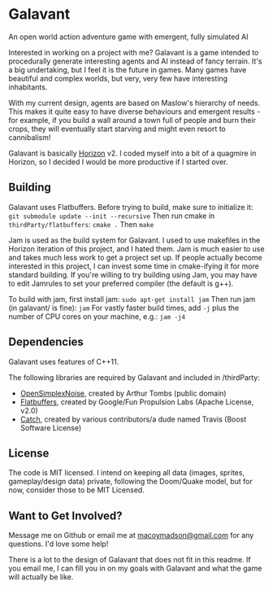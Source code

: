 # Galavant
An open world action adventure game with emergent, fully simulated AI

Interested in working on a project with me? Galavant is a game intended to procedurally generate interesting agents and AI instead of fancy terrain. It's a big undertaking, but I feel it is the future in games. Many games have beautiful and complex worlds, but very, very few have interesting inhabitants.

With my current design, agents are based on Maslow's hierarchy of needs. This makes it quite easy to have diverse behaviours and emergent results - for example, if you build a wall around a town full of people and burn their crops, they will eventually start starving and might even resort to cannibalism!

Galavant is basically [Horizon](http://github.com/makuto/horizon) v2. I coded myself into a bit of a quagmire in Horizon, so I decided I would be more productive if I started over. 

## Building

Galavant uses Flatbuffers. Before trying to build, make sure to initialize it:
`git submodule update --init --recursive`
Then run cmake in `thirdParty/flatbuffers`:
`cmake .`
Then
`make`

Jam is used as the build system for Galavant. I used to use makefiles in the Horizon iteration of this project, and I hated them. Jam is much easier to use and takes much less work to get a project set up. If people actually become interested in this project, I can invest some time in cmake-ifying it for more standard building. If you're willing to try building using Jam, you may have to edit Jamrules to set your preferred compiler (the default is g++).

To build with jam, first install jam:
`sudo apt-get install jam`
Then run jam (in galavant/ is fine):
`jam`
For vastly faster build times, add `-j` plus the number of CPU cores on your machine, e.g.:
`jam -j4`

## Dependencies

Galavant uses features of C++11.

The following libraries are required by Galavant and included in /thirdParty:
- [OpenSimplexNoise](https://gist.github.com/tombsar/716134ec71d1b8c1b530), created by Arthur Tombs (public domain)
- [Flatbuffers](https://github.com/google/flatbuffers), created by Google/Fun Propulsion Labs (Apache License, v2.0)
- [Catch](https://github.com/philsquared/Catch), created by various contributors/a dude named Travis (Boost Software License)

## License

The code is MIT licensed. I intend on keeping all data (images, sprites, gameplay/design data) private, following the Doom/Quake model, but for now, consider those to be MIT Licensed.

## Want to Get Involved?

Message me on Github or email me at macoymadson@gmail.com for any questions. I'd love some help!

There is a lot to the design of Galavant that does not fit in this readme. If you email me, I can fill you in on my goals with Galavant and what the game will actually be like. 